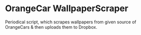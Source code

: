 # OrangeCar WallpaperScraper

Periodical script, which scrapes wallpapers from given source of OrangeCars & then uploads them to Dropbox.